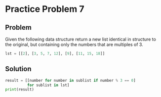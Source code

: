 # Practice Problem 7
## Problem
Given the following data structure return a new list identical in structure to the original, but containing only the numbers that are multiples of 3.

```python
lst = [[2], [3, 5, 7, 12], [9], [11, 15, 18]]
```
## Solution
```python
result = [[number for number in sublist if number % 3 == 0]
          for sublist in lst]
print(result)
```